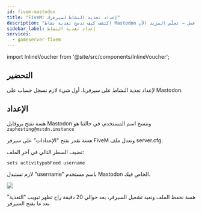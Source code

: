 ```yaml
---
id: fivem-mastodon
title: "FiveM: إعداد تغذية النشاط لسيرفرك"
description: "اكتشف كيف تدمج تغذية نشاط Mastodon في سيرفرك لتحديثات فورية وتفاعل مجتمعي أفضل → تعلّم المزيد الآن"
sidebar_label: إعداد تغذية النشاط
services:
  - gameserver-fivem
---
```


import InlineVoucher from '@site/src/components/InlineVoucher';

<InlineVoucher />

## التحضير

لإعداد تغذية النشاط على سيرفرنا، أول شيء لازم نسجل حساب على Mastodon.

## الإعداد

هسة نفتح بروفايل Mastodon وننسخ اسم المستخدم، في حالتنا هو `zaphosting@mstdn.instance`

هسة نقدر نفتح "الإعدادات" على سيرفر FiveM ونعدل ملف server.cfg.

نضيف السطر التالي في آخر الملف:

```
sets activitypubFeed username
```

لازم تستبدل "username" باسم مستخدم Mastodon الخاص فيك.

![](https://screensaver01.zap-hosting.com/index.php/s/oQWC9pxrweM8FsY/preview)

هسة نحفظ الملف ونعيد تشغيل السيرفر، بعد حوالي 20 دقيقة راح تظهر تبويب "التغذية" بعد ما يفتح السيرفر.


<InlineVoucher />